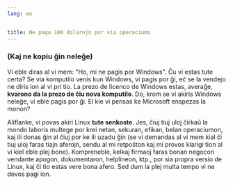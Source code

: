 ```yaml
---
lang: eo


title: Ne pagu 100 dolarojn por via operaciumo
---
```


<h3>(Kaj ne kopiu ĝin neleĝe)</h3>

Vi eble diras al vi mem: "Ho, mi ne pagis por Windows". Ĉu vi estas tute certa? Se via komputilo venis kun Windows, vi pagis por ĝi, eĉ se la vendejo ne diris ion al vi pri tio. La prezo de licenco de Windows estas, averaĝe, <b>kvarono da la prezo de ĉiu nova komputilo</b>. Do, krom se vi akiris Windows neleĝe, vi eble pagis por ĝi. El kie vi pensas ke Microsoft enspezas la monon?

Aliflanke, vi povas akiri Linux <b>tute senkoste</b>. Jes, ĉiuj tiuj uloj ĉirkaŭ la mondo laboris multege por krei netan, sekuran, efikan, belan operaciumon, kaj ili donas ĝin al ĉiuj por ke ili uzadu ĝin (se vi demandas al vi mem kial ĉi tiuj uloj faras tiajn aferojn, sendu al mi retpoŝton kaj mi provos klarigi tion al vi kiel eble plej bone). Kompreneble, kelkaj firmaoj faras bonan negocon vendante apogon, dokumentaron, helplineon, ktp., por sia propra versio de Linux, kaj ĉi tio estas vere bona afero. Sed dum la plej multa tempo vi ne devos pagi ion.




